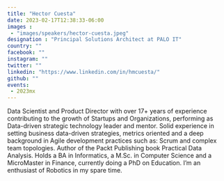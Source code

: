 ```yaml
---
title: "Hector Cuesta"
date: 2023-02-17T12:38:33-06:00
images : 
 - "images/speakers/hector-cuesta.jpeg"
designation : "Principal Solutions Architect at PALO IT"
country: ""
facebook: ""
instagram: ""
twitter: ""
linkedin: "https://www.linkedin.com/in/hmcuesta/"
github: ""
events: 
 - 2023mx
---
```


Data Scientist and Product Director with over 17+ years of experience contributing to the growth of Startups and Organizations, performing as Data-driven strategic technology leader and mentor. Solid experience in setting business data-driven strategies, metrics oriented and a deep background in Agile development practices such as: Scrum and complex team topologies. Author of the Packt Publishing book Practical Data Analysis. Holds a BA in Informatics, a M.Sc. in Computer Science and a MicroMaster in Finance, currently doing a PhD on Education. I’m an enthusiast of Robotics in my spare time.
